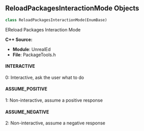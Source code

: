 ## ReloadPackagesInteractionMode Objects

```python
class ReloadPackagesInteractionMode(EnumBase)
```

EReload Packages Interaction Mode

**C++ Source:**

- **Module**: UnrealEd
- **File**: PackageTools.h

<a id="unreal.ReloadPackagesInteractionMode.INTERACTIVE"></a>

#### INTERACTIVE

0: Interactive, ask the user what to do

<a id="unreal.ReloadPackagesInteractionMode.ASSUME_POSITIVE"></a>

#### ASSUME_POSITIVE

1: Non-interactive, assume a positive response

<a id="unreal.ReloadPackagesInteractionMode.ASSUME_NEGATIVE"></a>

#### ASSUME_NEGATIVE

2: Non-interactive, assume a negative response

<a id="unreal.MaterialDomain"></a>
